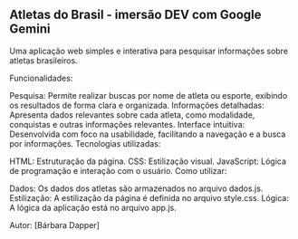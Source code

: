 ## Atletas do Brasil - imersão DEV com Google Gemini

Uma aplicação web simples e interativa para pesquisar informações sobre atletas brasileiros.

Funcionalidades:

Pesquisa: Permite realizar buscas por nome de atleta ou esporte, exibindo os resultados de forma clara e organizada.
Informações detalhadas: Apresenta dados relevantes sobre cada atleta, como modalidade, conquistas e outras informações relevantes.
Interface intuitiva: Desenvolvida com foco na usabilidade, facilitando a navegação e a busca por informações.
Tecnologias utilizadas:

HTML: Estruturação da página.
CSS: Estilização visual.
JavaScript: Lógica de programação e interação com o usuário.
Como utilizar:


Dados: Os dados dos atletas são armazenados no arquivo dados.js.
Estilização: A estilização da página é definida no arquivo style.css.
Lógica: A lógica da aplicação está no arquivo app.js.

Autor:
[Bárbara Dapper]

